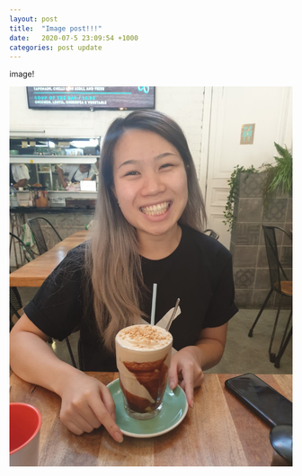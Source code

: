 ```yaml
---
layout: post
title:  "Image post!!!"
date:   2020-07-5 23:09:54 +1000
categories: post update
---
```


image!

![imageofprettygirl](/assets/images/prettygirl.jpg)
